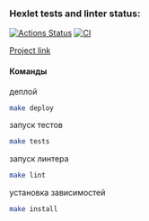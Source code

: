 ### Hexlet tests and linter status:
[![Actions Status](https://github.com/KruglovDV/rails-project-lvl2/workflows/hexlet-check/badge.svg)](https://github.com/KruglovDV/rails-project-lvl2/actions)
[![CI](https://github.com/KruglovDV/rails-project-lvl2/actions/workflows/main.yml/badge.svg)](https://github.com/KruglovDV/rails-project-lvl2/actions/workflows/main.yml)

[Project link](https://collective-blog-hexlet-project.herokuapp.com)

#### Команды

деплой
```sh
make deploy
```
запуск тестов
```sh
make tests
```

запуск линтера
```sh
make lint
```

установка зависимостей
```sh
make install
```
